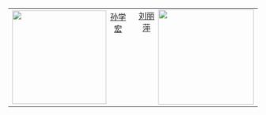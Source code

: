 
<table>
    <tr>
        <td ><center><img src="https://wwconnect.github.io/sun.jpg"  width = “50%” align = left  height="190" width="264"><a href="https://xxgc.nxu.edu.cn/info/1013/2229.htm">孙学宏</a></center></td>
        <td ><center><img src="https://wwconnect.github.io/liu.jpg"  width = “50%” align = right  height="193" width="270"><a href="https://phys.nxu.edu.cn/info/1051/1375.htm">刘丽萍</a></center></td>
    </tr>
</table>



